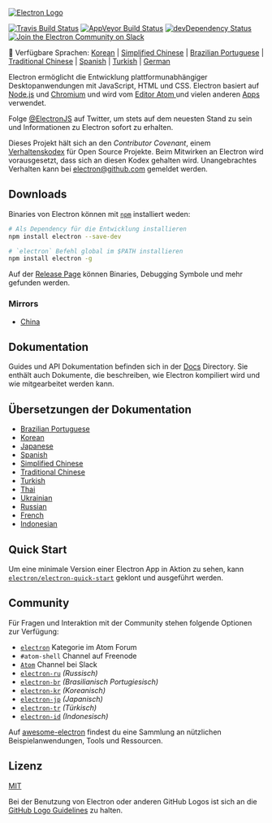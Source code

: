 [![Electron Logo](https://electron.atom.io/images/electron-logo.svg)](https://electron.atom.io/)

[![Travis Build Status](https://travis-ci.org/electron/electron.svg?branch=master)](https://travis-ci.org/electron/electron)
[![AppVeyor Build Status](https://ci.appveyor.com/api/projects/status/bc56v83355fi3369/branch/master?svg=true)](https://ci.appveyor.com/project/electron-bot/electron/branch/master)
[![devDependency Status](https://david-dm.org/electron/electron/dev-status.svg)](https://david-dm.org/electron/electron?type=dev)
[![Join the Electron Community on Slack](http://atom-slack.herokuapp.com/badge.svg)](http://atom-slack.herokuapp.com/)

:memo: Verfügbare Sprachen: [Korean](https://github.com/electron/electron/tree/master/docs-translations/ko-KR/project/README.md) | [Simplified Chinese](https://github.com/electron/electron/tree/master/docs-translations/zh-CN/project/README.md) | [Brazilian Portuguese](https://github.com/electron/electron/tree/master/docs-translations/pt-BR/project/README.md) | [Traditional Chinese](https://github.com/electron/electron/tree/master/docs-translations/zh-TW/project/README.md) | [Spanish](https://github.com/electron/electron/tree/master/docs-translations/es/project/README.md) | [Turkish](https://github.com/electron/electron/tree/master/docs-translations/tr-TR/project/README.md) | [German](https://github.com/electron/electron/tree/master/docs-translations/de-DE/project/README.md)

Electron ermöglicht die Entwicklung plattformunabhängiger Desktopanwendungen mit JavaScript, HTML und CSS. Electron basiert auf [Node.js](https://nodejs.org/) und 
[Chromium](http://www.chromium.org) und wird vom [Editor Atom
](https://github.com/atom/atom) und vielen anderen [Apps](https://electron.atom.io/apps) verwendet.

Folge [@ElectronJS](https://twitter.com/electronjs) auf Twitter, um stets auf dem neuesten Stand zu sein und Informationen zu Electron sofort zu erhalten.

Dieses Projekt hält sich an den *Contributor Covenant*, einem [Verhaltenskodex](https://github.com/electron/electron/tree/master/docs-translations/de-DE/project/CODE_OF_CONDUCT.md) für Open Source Projekte.
Beim Mitwirken an Electron wird vorausgesetzt, dass sich an diesen Kodex gehalten wird. Unangebrachtes Verhalten kann bei electron@github.com gemeldet werden.

## Downloads

Binaries von Electron können mit
[`npm`](https://docs.npmjs.com/)
installiert weden:

```sh
# Als Dependency für die Entwicklung installieren
npm install electron --save-dev

# `electron` Befehl global im $PATH installieren
npm install electron -g
```

Auf der [Release Page](https://github.com/electron/electron/releases) können Binaries, Debugging Symbole und mehr gefunden werden.

### Mirrors

- [China](https://npm.taobao.org/mirrors/electron)

## Dokumentation

Guides und API Dokumentation befinden sich in der [Docs](https://github.com/electron/electron/tree/master/docs) Directory. Sie enthält auch Dokumente, die beschreiben, wie Electron kompiliert wird und wie mitgearbeitet werden kann.

## Übersetzungen der Dokumentation

- [Brazilian Portuguese](https://github.com/electron/electron/tree/master/docs-translations/pt-BR)
- [Korean](https://github.com/electron/electron/tree/master/docs-translations/ko-KR)
- [Japanese](https://github.com/electron/electron/tree/master/docs-translations/jp)
- [Spanish](https://github.com/electron/electron/tree/master/docs-translations/es)
- [Simplified Chinese](https://github.com/electron/electron/tree/master/docs-translations/zh-CN)
- [Traditional Chinese](https://github.com/electron/electron/tree/master/docs-translations/zh-TW)
- [Turkish](https://github.com/electron/electron/tree/master/docs-translations/tr-TR)
- [Thai](https://github.com/electron/electron/tree/master/docs-translations/th-TH)
- [Ukrainian](https://github.com/electron/electron/tree/master/docs-translations/uk-UA)
- [Russian](https://github.com/electron/electron/tree/master/docs-translations/ru-RU)
- [French](https://github.com/electron/electron/tree/master/docs-translations/fr-FR)
- [Indonesian](https://github.com/electron/electron/tree/master/docs-translations/id)

## Quick Start

Um eine minimale Version einer Electron App in Aktion zu sehen, kann 
[`electron/electron-quick-start`](https://github.com/electron/electron-quick-start) geklont und ausgeführt werden.

## Community

Für Fragen und Interaktion mit der Community stehen folgende Optionen zur Verfügung:
- [`electron`](http://discuss.atom.io/c/electron) Kategorie im Atom Forum
- `#atom-shell` Channel auf Freenode
- [`Atom`](http://atom-slack.herokuapp.com/) Channel bei Slack
- [`electron-ru`](https://telegram.me/electron_ru) *(Russisch)*
- [`electron-br`](https://electron-br.slack.com) *(Brasilianisch Portugiesisch)*
- [`electron-kr`](http://www.meetup.com/electron-kr/) *(Koreanisch)*
- [`electron-jp`](https://electron-jp.slack.com) *(Japanisch)*
- [`electron-tr`](http://electron-tr.herokuapp.com) *(Türkisch)*
- [`electron-id`](https://electron-id.slack.com) *(Indonesisch)*

Auf [awesome-electron](https://github.com/sindresorhus/awesome-electron)
findest du eine Sammlung an nützlichen Beispielanwendungen, Tools und Ressourcen.

## Lizenz

[MIT](https://github.com/electron/electron/blob/master/LICENSE)

Bei der Benutzung von Electron oder anderen GitHub Logos ist sich an die [GitHub Logo Guidelines](https://github.com/logos) zu halten.

